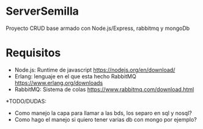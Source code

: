 # ServerSemilla
Proyecto CRUD base armado con Node.js/Express, rabbitmq y mongoDb

# Requisitos
* Node.js: Runtime de javascript
https://nodejs.org/en/download/
* Erlang: lenguaje en el que esta hecho RabbitMQ 
https://www.erlang.org/downloads
* RabbitMQ: Sistema de colas 
https://www.rabbitmq.com/download.html

*TODO/DUDAS:
 - Como manejo la capa para llamar a las bds, los separo en sql y nosql?
 - Como hago el manejo si quiero tener varias db con mongo por ejemplo?

